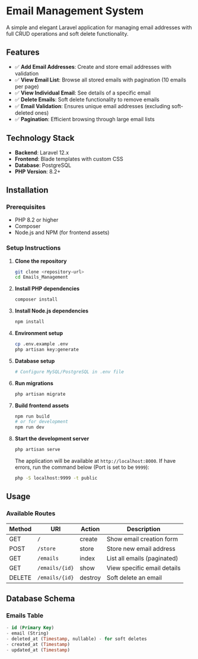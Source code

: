 # Email Management System

A simple and elegant Laravel application for managing email addresses with full CRUD operations and soft delete functionality.

## Features

-   ✅ **Add Email Addresses**: Create and store email addresses with validation
-   ✅ **View Email List**: Browse all stored emails with pagination (10 emails per page)
-   ✅ **View Individual Email**: See details of a specific email
-   ✅ **Delete Emails**: Soft delete functionality to remove emails
-   ✅ **Email Validation**: Ensures unique email addresses (excluding soft-deleted ones)
-   ✅ **Pagination**: Efficient browsing through large email lists

## Technology Stack

-   **Backend**: Laravel 12.x
-   **Frontend**: Blade templates with custom CSS
-   **Database**: PostgreSQL
-   **PHP Version**: 8.2+

## Installation

### Prerequisites

-   PHP 8.2 or higher
-   Composer
-   Node.js and NPM (for frontend assets)

### Setup Instructions

1. **Clone the repository**

    ```bash
    git clone <repository-url>
    cd Emails_Management
    ```

2. **Install PHP dependencies**

    ```bash
    composer install
    ```

3. **Install Node.js dependencies**

    ```bash
    npm install
    ```

4. **Environment setup**

    ```bash
    cp .env.example .env
    php artisan key:generate
    ```

5. **Database setup**

    ```bash
    # Configure MySQL/PostgreSQL in .env file
    ```

6. **Run migrations**

    ```bash
    php artisan migrate
    ```

7. **Build frontend assets**

    ```bash
    npm run build
    # or for development
    npm run dev
    ```

8. **Start the development server**

    ```bash
    php artisan serve

    ```

    The application will be available at `http://localhost:8000`. If have errors, run the command below (Port is set to be `9999`):
    ```bash
    php -S localhost:9999 -t public

    ```

## Usage

### Available Routes

| Method | URI            | Action  | Description                 |
| ------ | -------------- | ------- | --------------------------- |
| GET    | `/`            | create  | Show email creation form    |
| POST   | `/store`       | store   | Store new email address     |
| GET    | `/emails`      | index   | List all emails (paginated) |
| GET    | `/emails/{id}` | show    | View specific email details |
| DELETE | `/emails/{id}` | destroy | Soft delete an email        |


## Database Schema

### Emails Table

```sql
- id (Primary Key)
- email (String)
- deleted_at (Timestamp, nullable) - for soft deletes
- created_at (Timestamp)
- updated_at (Timestamp)
```

